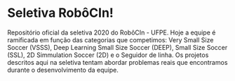 # Seletiva RobôCIn!

 Repositório oficial da seletiva 2020 do RobôCIn - UFPE.
 Hoje a equipe é ramificada em função das categorias que competimos: Very Small Size Soccer (VSSS), Deep Learning Small Size Soccer (DEEP), Small Size Soccer (SSL), 2D Simmulation Soccer (2D) e o Seguidor de linha. Os projetos descritos aqui na seletiva tentam abordar problemas reais que encontramos durante o desenvolvimento da equipe.
